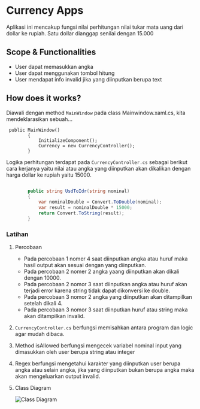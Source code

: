 ﻿# Currency Apps
Aplikasi ini mencakup fungsi nilai perhitungan nilai tukar mata uang dari dollar ke rupiah.
Satu dollar dianggap senilai dengan 15.000

## Scope & Functionalities
- User dapat memasukkan angka
- User dapat menggunakan tombol hitung
- User mendapat info invalid jika yang diinputkan berupa text

## How does it works?

Diawali dengan method `MainWindow` pada class Mainwindow.xaml.cs, kita mendeklarasikan sebuah...

```Csharp
 public MainWindow()
        {
            InitializeComponent();
            Currency = new CurrencyController();
        }
```

Logika perhitungan  terdapat pada `CurrencyController.cs` sebagai berikut 
cara kerjanya yaitu nilai atau angka yang diinputkan akan dikalikan dengan harga dollar ke rupiah yaitu 15000. 

```csharp

        public string UsdToIdr(string nominal)
        {
            var nominalDouble = Convert.ToDouble(nominal);
            var result = nominalDouble * 15000;
            return Convert.ToString(result);
        }
```

### Latihan 

1. Percobaan

   - Pada percobaan 1 nomer 4 saat diinputkan angka atau huruf maka hasil output akan sesuai dengan yang diinputkan.
   - Pada percobaan 2 nomer 2 angka yaang diinputkan akan dikali dengan 10000.
   - Pada percobaan 2 nomor 3 saat diinputkan angka atau huruf akan terjadi  error karena string tidak dapat dikonversi ke double.
   - Pada percobaan 3 nomor 2 angka yang diinputkan akan ditampilkan setelah dikali 4.
   - Pada percobaan 3 nomor 3 saat diinputkan huruf atau string maka akan ditampilkan invalid.
   
2. `CurrencyController.cs` berfungsi memisahkan antara program dan logic agar mudah dibaca.
3. Method isAllowed berfungsi mengecek variabel nominal input yang dimasukkan oleh user berupa string atau integer
4. Regex berfungsi mengetahui karakter yang diinputkan user berupa angka atau selain angka, jika yang diinputkan bukan berupa angka maka akan mengeluarkan output invalid.
5. Class Diagram

   ![Class Diagram](https://user-images.githubusercontent.com/61857691/95987408-959a7680-0e51-11eb-91cf-39f95615a5ef.jpg)


     





